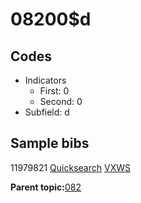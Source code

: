 # 08200$d

## Codes

-   Indicators
    -   First: 0
    -   Second: 0
-   Subfield: d

## Sample bibs

11979821 [Quicksearch](https://search.library.yale.edu/catalog/11979821) [VXWS](http://prodorbis.library.yale.edu:7014/vxws/GetHoldingsService?bibId=11979821)

**Parent topic:**[082](../../tags/082/082.md)

